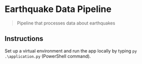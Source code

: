# Earthquake Data Pipeline
> Pipeline that processes data about earthquakes

## Instructions
Set up a virtual environment and run the app locally by typing `py .\application.py` (PowerShell command).